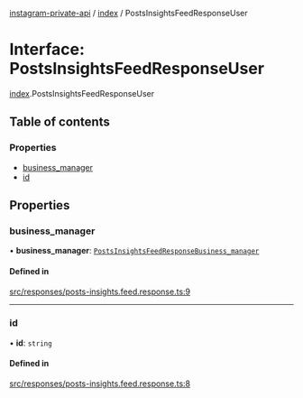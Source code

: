 [instagram-private-api](../../README.md) / [index](../../modules/index.md) / PostsInsightsFeedResponseUser

# Interface: PostsInsightsFeedResponseUser

[index](../../modules/index.md).PostsInsightsFeedResponseUser

## Table of contents

### Properties

- [business\_manager](PostsInsightsFeedResponseUser.md#business_manager)
- [id](PostsInsightsFeedResponseUser.md#id)

## Properties

### business\_manager

• **business\_manager**: [`PostsInsightsFeedResponseBusiness_manager`](PostsInsightsFeedResponseBusiness_manager.md)

#### Defined in

[src/responses/posts-insights.feed.response.ts:9](https://github.com/Nerixyz/instagram-private-api/blob/0e0721c/src/responses/posts-insights.feed.response.ts#L9)

___

### id

• **id**: `string`

#### Defined in

[src/responses/posts-insights.feed.response.ts:8](https://github.com/Nerixyz/instagram-private-api/blob/0e0721c/src/responses/posts-insights.feed.response.ts#L8)
